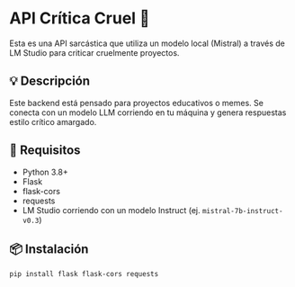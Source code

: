 # API Crítica Cruel 🤬

Esta es una API sarcástica que utiliza un modelo local (Mistral) a través de LM Studio para criticar cruelmente proyectos.

## 💡 Descripción

Este backend está pensado para proyectos educativos o memes. Se conecta con un modelo LLM corriendo en tu máquina y genera respuestas estilo crítico amargado.

## 🧰 Requisitos

- Python 3.8+
- Flask
- flask-cors
- requests
- LM Studio corriendo con un modelo Instruct (ej. `mistral-7b-instruct-v0.3`)

## 📦 Instalación

```bash
pip install flask flask-cors requests
```
